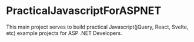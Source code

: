 # PracticalJavascriptForASPNET
This main project serves to build practical Javascript(jQuery, React, Svelte, etc) example projects for ASP .NET Developers.
